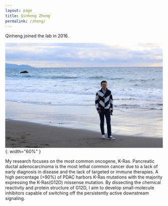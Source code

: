 ```yaml
---
layout: page
title: Qinheng Zheng
permalink: /zheng/
---
```

Qinheng joined the lab in 2016.

![zheng pic](../img/zheng.jpg){: width="60%" }



My research focuses on the most common oncogene, K-Ras. Pancreatic ductal adenocarcinoma is the most lethal common cancer due to a lack of early diagnosis in disease and the lack of targeted or immune therapies. A high percentage (>90%) of PDAC harbors K-Ras mutations with the majority expressing the K-Ras(G12D) missense mutation. By dissecting the chemical reactivity and protein structure of G12D, I aim to develop small-molecule inhibitors capable of switching off the persistently active downstream signaling.
